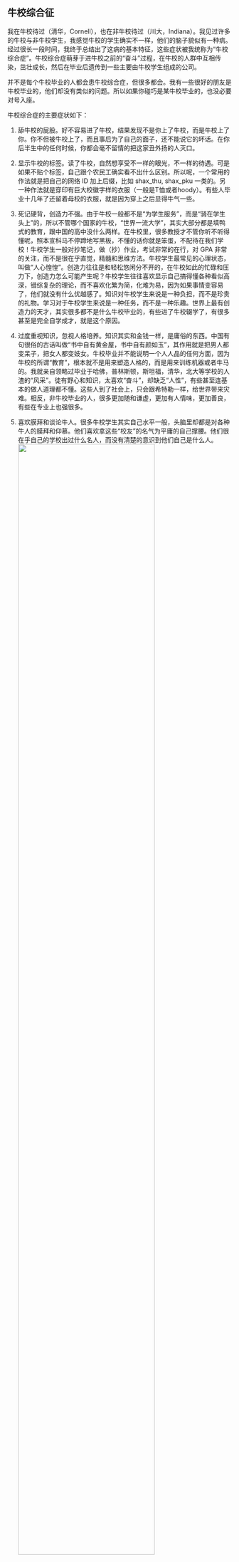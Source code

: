 <div class="inner">
<h2>牛校综合征</h2>
<p>我在牛校待过（清华，Cornell），也在非牛校待过（川大，Indiana）。我见过许多的牛校与非牛校学生，我感觉牛校的学生确实不一样，他们的脑子貌似有一种病。经过很长一段时间，我终于总结出了这病的基本特征，这些症状被我统称为“牛校综合症”。牛校综合症萌芽于进牛校之前的“奋斗”过程，在牛校的人群中互相传染，茁壮成长，然后在毕业后遗传到一些主要由牛校学生组成的公司。</p>
<p>并不是每个牛校毕业的人都会患牛校综合症，但很多都会。我有一些很好的朋友是牛校毕业的，他们却没有类似的问题。所以如果你碰巧是某牛校毕业的，也没必要对号入座。</p>
<p>牛校综合症的主要症状如下：</p>
<ol>
<li>
<p>舔牛校的屁股。好不容易进了牛校，结果发现不是你上了牛校，而是牛校上了你。你不但被牛校上了，而且事后为了自己的面子，还不能说它的坏话。在你后半生中的任何时候，你都会毫不留情的把这家丑外扬的人灭口。</p>
</li>
<li>
<p>显示牛校的标签。读了牛校，自然想享受不一样的眼光，不一样的待遇。可是如果不贴个标签，自己跟个农民工确实看不出什么区别。所以呢，一个常用的作法就是把自己的网络 ID 加上后缀，比如 shax_thu, shax_pku 一类的。另一种作法就是穿印有巨大校徽字样的衣服（一般是T恤或者hoody）。有些人毕业十几年了还留着母校的衣服，就是因为穿上之后显得牛气一些。</p>
</li>
<li>
<p>死记硬背，创造力不强。由于牛校一般都不是“为学生服务”，而是“骑在学生头上”的，所以不管哪个国家的牛校，“世界一流大学”，其实大部分都是填鸭式的教育，跟中国的高中没什么两样。在牛校里，很多教授才不管你听不听得懂呢，照本宣科马不停蹄地写黑板，不懂的话你就是笨蛋，不配待在我们学校！牛校学生一般对抄笔记，做（抄）作业，考试非常的在行，对 GPA 非常的关注，而不是很在乎直觉，精髓和思维方法。牛校学生最常见的心理状态，叫做“人心惶惶”。创造力往往是和轻松悠闲分不开的，在牛校如此的忙碌和压力下，创造力怎么可能产生呢？牛校学生往往喜欢显示自己搞得懂各种看似高深，错综复杂的理论，而不喜欢化繁为简，化难为易，因为如果事情变容易了，他们就没有什么优越感了。知识对牛校学生来说是一种负担，而不是珍贵的礼物。学习对于牛校学生来说是一种任务，而不是一种乐趣。世界上最有创造力的天才，其实很多都不是什么牛校毕业的，有些进了牛校辍学了，有很多甚至是完全自学成才，就是这个原因。</p>
</li>
<li>
<p>过度重视知识，忽视人格培养。知识其实和金钱一样，是庸俗的东西。中国有句很俗的古话叫做“书中自有黄金屋，书中自有颜如玉”，其作用就是把男人都变呆子，把女人都变妓女。牛校毕业并不能说明一个人人品的任何方面，因为牛校的所谓“教育”，根本就不是用来塑造人格的，而是用来训练机器或者牛马的。我就亲自领略过毕业于哈佛，普林斯顿，斯坦福，清华，北大等学校的人渣的“风采”。徒有野心和知识，太喜欢“奋斗”，却缺乏“人性”，有些甚至连基本的做人道理都不懂。这些人到了社会上，只会跟希特勒一样，给世界带来灾难。相反，非牛校毕业的人，很多更加随和谦虚，更加有人情味，更加善良，有些在专业上也强很多。</p>
</li>
<li>
<p>喜欢膜拜和谈论牛人。很多牛校学生其实自己水平一般，头脑里却都是对各种牛人的膜拜和仰慕。他们喜欢拿这些“校友”的名气为平庸的自己撑腰。他们很在乎自己的学校出过什么名人，而没有清楚的意识到他们自己是什么人。
<a href="http://abstrusegoose.com/212">
<img src="http://www.yinwang.org/images/those_who_know.png" width="80%" /></a></p>
</li>
<li>
<p>门户观念强，很在乎校友关系。牛校学生对校友有一种莫名的亲切感，毕业多年还喜欢组织校友会，比较排外。非牛校学生跟人交往更加随和，一般都不管你是哪个学校出来的。进入牛校，图的往往不是学识，而是“名气”和“关系”，因为这些穷孩子认为牛校是自己通向“上流社会”的阶梯。所以如果某牛校学生听说你是校友，总是喜欢问“你是几字班的？”然后刨根问底的想了解你的底细和历史。</p>
</li>
<li>
<p>歧视外校来的研究生（博士生）。所谓“母校”，只是对本科生而言的。如果你本科不在牛校，而是通过考验或者保送进入了牛校，请注意了：你会被牛校的本科生歧视，融不进他们的圈子！本科生们会认为，你本科考不上这个牛校，本科毕业又没能力出国，而考研或者保送（直博）要比高考容易很多，所以你并不是跟他们一样的天之骄子。很多本科生在背地里议论外校来的博士生，都是：“这个人连XX都不会，不知道是怎么进来的！”就连你博士毕业多年以后参加校友会，别人都会问你是“几字班的？”意思是，本科哪一届的？如果你告诉他你是研究生才进牛校的，你就会受到不一样的礼遇。</p>
</li>
<li>
<p>优越感强，幽默感差。牛校学生一般对自己学校的所有事情都很当回事，开不起玩笑。特别是没有自嘲精神，面对别人对自己学校，教授，或者自己公司的不重视，会非常的恼怒。牛校容易出呆子，不管什么事情，总喜欢故作高深的从“理论”上追究个所以然，而忽略自己对它的简单感受，从而显得很无趣。</p>
</li>
<li>
<p>爱显示优秀。牛校学生满脑子都是“优秀”，他们太在乎自己和别人是不是优秀。他们所谓的“优秀”其实是非常世俗的，就是将来找得到好工作或者发得了财，而不是给社会带来美，快乐，和平和真正的福利。牛校的女生喜欢找“优秀”的男生做男朋友和丈夫，不顾他们长得是否帅气，是否可爱，善良，浪漫或者有趣。很多女生喜欢一些眼露凶光的“优秀男”，大概是因为她们自己太弱了，没法独立生活吧。牛校学生不关心世界的贫富分化和经济危机，因为他们自己就是这些危机的罪魁祸首。牛校学生喜欢的，其实是一个弱肉强食的野蛮世界。</p>
</li>
<li>
<p>爱比较。牛校学生喜欢拿自己和别人比较，为自己制造永无止境的高标准和压力。所以牛校学生似乎永远都快乐不起来，因为他们总是这山望着那山高。如果他们嫉妒你，自己却又没法把你比下去，他们就会故意谈论另一个优秀的人，甚至当面拿你和他做比较。总之，他们所做的一切，就是不择手段的让你更加自卑。牛校学生容易跳楼，就是这个原因，因为他们总是感觉其它人都很优秀，感叹自己不如人，而其实呢他们只不过被其他人设计的假象迷惑了。</p>
</li>
<li>
<p>脑子里都是数字。牛校学生满脑子都是数字：学校排名，考试分数，GPA，级别，论文引用数，会议影响因子，存款金额，年龄，身高，体重，罩杯尺寸，…… 喜欢数字的原因是他们爱比较，数字可以很方便的做比较，不像其他非数字的事物。 由于不重视感觉，他们不能理解数字不能衡量的很多东西：直觉，感觉，幽默，感情，爱，艺术……</p>
</li>
<li>
<p>缺乏生活情趣和休闲精神，喜欢把娱乐当竞赛。牛校学生对待所有娱乐活动都像专业一样严肃，仿佛他们的生活里除了学习还是学习，除了竞争还是竞争。打个网球喜欢追究挥拍动作的角度，兢兢业业的练习所谓“步法”，喜欢比赛，喜欢参加“分级考试”（又一个爱数字的表现）。跑步喜欢绕着规规矩矩的椭圆或者长方形的路线，喜欢设定固定的距离，跑步时不看风景，不关注身体的感觉，关注的是“成就感”。拍照喜欢用巨大笨重的单反相机，喜欢研究各种专业摄影技巧，拍照的目的主要不是为了自己欣赏，而是为了显示给人看。爬山喜欢追求各种先进装备，拿着个 GPS 去险峻的荒山野岭暴走，不懂得欣赏和享受风景，纯粹的自虐狂。平时喜欢埋头快步走路，因为他们在学校里一般就是这样在宿舍，教室，图书馆三点一线间穿梭。遇到集体爬山郊游活动，牛校男生一般都在前面暴走，把女生远远丢在身后。</p>
</li>
<li>
<p>喜欢炒作“美女”。由于牛校女生稀少得像大熊猫，所以牛校的女生宿舍一般被叫做“熊猫馆”。一旦有不戴黑框眼镜，看得顺眼些或者稍微会打扮的女生，很快就会出名，然后被男生评为班花，系花，院花，或者起各种绰号，比如“奶茶妹妹”。其实这些女生到了牛校之外真的很一般，可是由于牛校男生见过的美女太少，而且为了反驳外界关于“牛校美女少”的舆论，所以喜欢炒作她们，想让人知道“我们学校也有美女”。而其实呢，牛校的美女能出名，正好说明了那里的美女少。美女如云的地方，美女是出不了名的——天上的云朵有名字吗？牛校男生的几乎一切古怪特征（喜欢显示优秀，把娱乐当竞赛等），很多都是为了赢得那几个美女的青睐。看我 GPA 4.0，钢琴练到十级，网球都打到五级，所以你应该嫁给我！</p>
</li>
</ol>
</div>
    